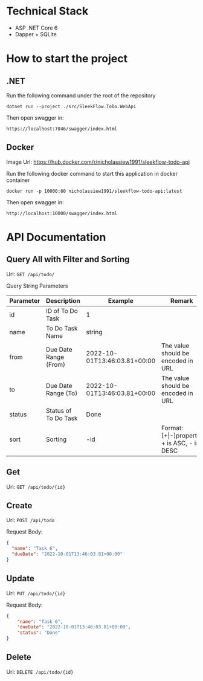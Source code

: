 # Technical Stack
- ASP .NET Core 6
- Dapper + SQLite

# How to start the project

## .NET
Run the following command under the root of the repository

``dotnet run --project ./src/SleekFlow.ToDo.WebApi``

Then open swagger in:

``https://localhost:7046/swagger/index.html``

## Docker

Image Url: https://hub.docker.com/r/nicholassiew1991/sleekflow-todo-api

Run the following docker command to start this application in docker container

``docker run -p 10000:80 nicholassiew1991/sleekflow-todo-api:latest``

Then open swagger in:

``http://localhost:10000/swagger/index.html``

# API Documentation

## Query All with Filter and Sorting

Url: ``GET /api/todo/``

Query String Parameters

| Parameter | Description      | Example | Remark                                     |
|-----------|------------------|---------|--------------------------------------------|
| id        | ID of To Do Task | 1       |                                            |
| name      | To Do Task Name  | string  |                                            |
| from      | Due Date Range (From) | 2022-10-01T13:46:03.81+00:00 | The value should be encoded in URL         |
| to        | Due Date Range (To) | 2022-10-01T13:46:03.81+00:00 | The value should be encoded in URL         |
| status    | Status of To Do Task | Done |                                            |
| sort      | Sorting | -id | Format: [+\|-]property, + is ASC, - is DESC |

## Get

Url: ``GET /api/todo/{id}``

## Create

Url: ``POST /api/todo``

Request Body:
```json
{
  "name": "Task 6",
  "dueDate": "2022-10-01T13:46:03.81+00:00"
}
```

## Update

Url: ``PUT /api/todo/{id}``

Request Body:
```json
{
    "name": "Task 6",
    "dueDate": "2022-10-01T13:46:03.81+00:00",
    "status": "Done"
}
```

## Delete

Url: ``DELETE /api/todo/{id}``